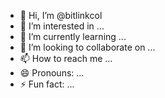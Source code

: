 - 👋 Hi, I’m @bitlinkcol
- 👀 I’m interested in ...
- 🌱 I’m currently learning ...
- 💞️ I’m looking to collaborate on ...
- 📫 How to reach me ...
- 😄 Pronouns: ...
- ⚡ Fun fact: ...

<!---
bitlinkcol/bitlinkcol is a ✨ special ✨ repository because its `README.md` (this file) appears on your GitHub profile.
You can click the Preview link to take a look at your changes.
--->

